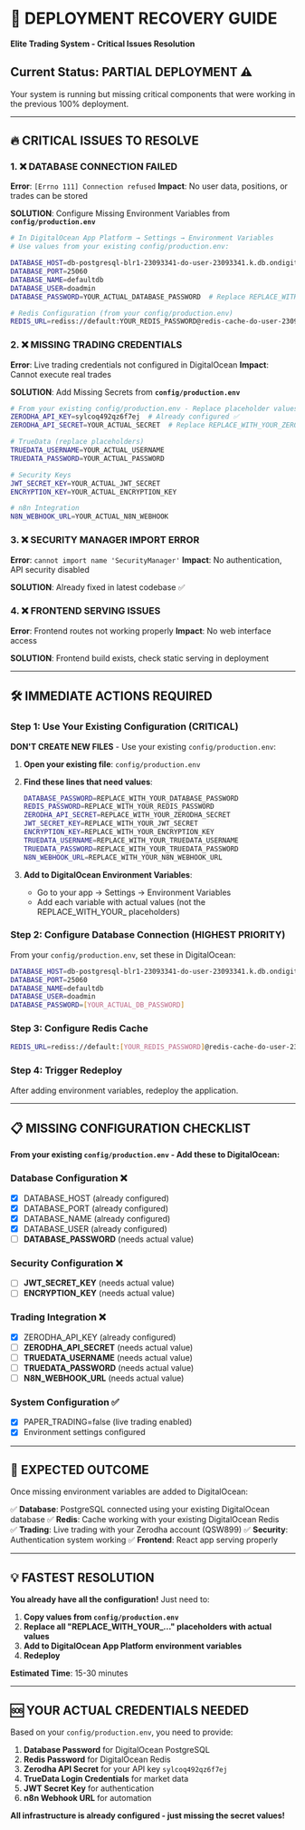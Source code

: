 # 🚨 DEPLOYMENT RECOVERY GUIDE
**Elite Trading System - Critical Issues Resolution**

## Current Status: PARTIAL DEPLOYMENT ⚠️

Your system is running but missing critical components that were working in the previous 100% deployment.

---

## 🔥 CRITICAL ISSUES TO RESOLVE

### 1. ❌ DATABASE CONNECTION FAILED
**Error**: `[Errno 111] Connection refused`
**Impact**: No user data, positions, or trades can be stored

**SOLUTION**: Configure Missing Environment Variables from **`config/production.env`**
```bash
# In DigitalOcean App Platform → Settings → Environment Variables
# Use values from your existing config/production.env:

DATABASE_HOST=db-postgresql-blr1-23093341-do-user-23093341.k.db.ondigitalocean.com
DATABASE_PORT=25060
DATABASE_NAME=defaultdb
DATABASE_USER=doadmin
DATABASE_PASSWORD=YOUR_ACTUAL_DATABASE_PASSWORD  # Replace REPLACE_WITH_YOUR_DATABASE_PASSWORD

# Redis Configuration (from your config/production.env)
REDIS_URL=rediss://default:YOUR_REDIS_PASSWORD@redis-cache-do-user-23093341-0.k.db.ondigitalocean.com:25061
```

### 2. ❌ MISSING TRADING CREDENTIALS
**Error**: Live trading credentials not configured in DigitalOcean
**Impact**: Cannot execute real trades

**SOLUTION**: Add Missing Secrets from **`config/production.env`**
```bash
# From your existing config/production.env - Replace placeholder values:
ZERODHA_API_KEY=sylcoq492qz6f7ej  # Already configured ✅
ZERODHA_API_SECRET=YOUR_ACTUAL_SECRET  # Replace REPLACE_WITH_YOUR_ZERODHA_SECRET

# TrueData (replace placeholders)
TRUEDATA_USERNAME=YOUR_ACTUAL_USERNAME
TRUEDATA_PASSWORD=YOUR_ACTUAL_PASSWORD

# Security Keys
JWT_SECRET_KEY=YOUR_ACTUAL_JWT_SECRET
ENCRYPTION_KEY=YOUR_ACTUAL_ENCRYPTION_KEY

# n8n Integration  
N8N_WEBHOOK_URL=YOUR_ACTUAL_N8N_WEBHOOK
```

### 3. ❌ SECURITY MANAGER IMPORT ERROR
**Error**: `cannot import name 'SecurityManager'`
**Impact**: No authentication, API security disabled

**SOLUTION**: Already fixed in latest codebase ✅

### 4. ❌ FRONTEND SERVING ISSUES
**Error**: Frontend routes not working properly
**Impact**: No web interface access

**SOLUTION**: Frontend build exists, check static serving in deployment

---

## 🛠️ IMMEDIATE ACTIONS REQUIRED

### Step 1: Use Your Existing Configuration (CRITICAL)
**DON'T CREATE NEW FILES** - Use your existing `config/production.env`:

1. **Open your existing file**: `config/production.env` 
2. **Find these lines that need values**:
   ```bash
   DATABASE_PASSWORD=REPLACE_WITH_YOUR_DATABASE_PASSWORD
   REDIS_PASSWORD=REPLACE_WITH_YOUR_REDIS_PASSWORD  
   ZERODHA_API_SECRET=REPLACE_WITH_YOUR_ZERODHA_SECRET
   JWT_SECRET_KEY=REPLACE_WITH_YOUR_JWT_SECRET
   ENCRYPTION_KEY=REPLACE_WITH_YOUR_ENCRYPTION_KEY
   TRUEDATA_USERNAME=REPLACE_WITH_YOUR_TRUEDATA_USERNAME
   TRUEDATA_PASSWORD=REPLACE_WITH_YOUR_TRUEDATA_PASSWORD
   N8N_WEBHOOK_URL=REPLACE_WITH_YOUR_N8N_WEBHOOK_URL
   ```

3. **Add to DigitalOcean Environment Variables**:
   - Go to your app → Settings → Environment Variables
   - Add each variable with actual values (not the REPLACE_WITH_YOUR_ placeholders)

### Step 2: Configure Database Connection (HIGHEST PRIORITY)
From your `config/production.env`, set these in DigitalOcean:
```bash
DATABASE_HOST=db-postgresql-blr1-23093341-do-user-23093341.k.db.ondigitalocean.com
DATABASE_PORT=25060  
DATABASE_NAME=defaultdb
DATABASE_USER=doadmin
DATABASE_PASSWORD=[YOUR_ACTUAL_DB_PASSWORD]
```

### Step 3: Configure Redis Cache
```bash  
REDIS_URL=rediss://default:[YOUR_REDIS_PASSWORD]@redis-cache-do-user-23093341-0.k.db.ondigitalocean.com:25061
```

### Step 4: Trigger Redeploy
After adding environment variables, redeploy the application.

---

## 📋 MISSING CONFIGURATION CHECKLIST

**From your existing `config/production.env` - Add these to DigitalOcean:**

### Database Configuration ❌
- [x] DATABASE_HOST (already configured)
- [x] DATABASE_PORT (already configured)  
- [x] DATABASE_NAME (already configured)
- [x] DATABASE_USER (already configured)
- [ ] **DATABASE_PASSWORD** (needs actual value)

### Security Configuration ❌  
- [ ] **JWT_SECRET_KEY** (needs actual value)
- [ ] **ENCRYPTION_KEY** (needs actual value)

### Trading Integration ❌
- [x] ZERODHA_API_KEY (already configured)
- [ ] **ZERODHA_API_SECRET** (needs actual value)
- [ ] **TRUEDATA_USERNAME** (needs actual value)  
- [ ] **TRUEDATA_PASSWORD** (needs actual value)
- [ ] **N8N_WEBHOOK_URL** (needs actual value)

### System Configuration ✅
- [x] PAPER_TRADING=false (live trading enabled)
- [x] Environment settings configured

---

## 🎯 EXPECTED OUTCOME

Once missing environment variables are added to DigitalOcean:

✅ **Database**: PostgreSQL connected using your existing DigitalOcean database
✅ **Redis**: Cache working with your existing DigitalOcean Redis  
✅ **Trading**: Live trading with your Zerodha account (QSW899)
✅ **Security**: Authentication system working
✅ **Frontend**: React app serving properly

---

## 💡 FASTEST RESOLUTION

**You already have all the configuration!** Just need to:

1. **Copy values from `config/production.env`**
2. **Replace all "REPLACE_WITH_YOUR_..." placeholders with actual values**
3. **Add to DigitalOcean App Platform environment variables** 
4. **Redeploy**

**Estimated Time**: 15-30 minutes

---

## 🆘 YOUR ACTUAL CREDENTIALS NEEDED

Based on your `config/production.env`, you need to provide:

1. **Database Password** for DigitalOcean PostgreSQL
2. **Redis Password** for DigitalOcean Redis  
3. **Zerodha API Secret** for your API key `sylcoq492qz6f7ej`
4. **TrueData Login Credentials** for market data
5. **JWT Secret Key** for authentication
6. **n8n Webhook URL** for automation

**All infrastructure is already configured - just missing the secret values!** 